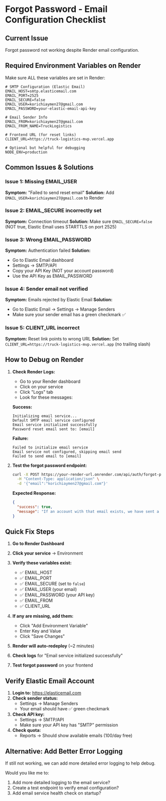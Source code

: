 # Forgot Password - Email Configuration Checklist

## Current Issue
Forgot password not working despite Render email configuration.

## Required Environment Variables on Render

Make sure ALL these variables are set in Render:

```env
# SMTP Configuration (Elastic Email)
EMAIL_HOST=smtp.elasticemail.com
EMAIL_PORT=2525
EMAIL_SECURE=false
EMAIL_USER=korichiaymen27@gmail.com
EMAIL_PASSWORD=your-elastic-email-api-key

# Email Sender Info
EMAIL_FROM=korichiaymen27@gmail.com
EMAIL_FROM_NAME=TruckLogistics

# Frontend URL (for reset links)
CLIENT_URL=https://truck-logistics-mvp.vercel.app

# Optional but helpful for debugging
NODE_ENV=production
```

## Common Issues & Solutions

### Issue 1: Missing EMAIL_USER
**Symptom:** "Failed to send reset email"
**Solution:** Add `EMAIL_USER=korichiaymen27@gmail.com` to Render

### Issue 2: EMAIL_SECURE incorrectly set
**Symptom:** Connection timeout
**Solution:** Make sure `EMAIL_SECURE=false` (NOT true, Elastic Email uses STARTTLS on port 2525)

### Issue 3: Wrong EMAIL_PASSWORD
**Symptom:** Authentication failed
**Solution:** 
- Go to Elastic Email dashboard
- Settings → SMTP/API
- Copy your API Key (NOT your account password)
- Use the API Key as EMAIL_PASSWORD

### Issue 4: Sender email not verified
**Symptom:** Emails rejected by Elastic Email
**Solution:**
- Go to Elastic Email → Settings → Manage Senders
- Make sure your sender email has a green checkmark ✅

### Issue 5: CLIENT_URL incorrect
**Symptom:** Reset link points to wrong URL
**Solution:** Set `CLIENT_URL=https://truck-logistics-mvp.vercel.app` (no trailing slash)

## How to Debug on Render

1. **Check Render Logs:**
   - Go to your Render dashboard
   - Click on your service
   - Click "Logs" tab
   - Look for these messages:

   **Success:**
   ```
   Initializing email service...
   Default SMTP email service configured
   Email service initialized successfully
   Password reset email sent to: [email]
   ```

   **Failure:**
   ```
   Failed to initialize email service
   Email service not configured, skipping email send
   Failed to send email to [email]
   ```

2. **Test the forgot password endpoint:**
   ```bash
   curl -X POST https://your-render-url.onrender.com/api/auth/forgot-password \
     -H "Content-Type: application/json" \
     -d '{"email":"korichiaymen27@gmail.com"}'
   ```

   **Expected Response:**
   ```json
   {
     "success": true,
     "message": "If an account with that email exists, we have sent a password reset link."
   }
   ```

## Quick Fix Steps

1. **Go to Render Dashboard**
2. **Click your service** → Environment
3. **Verify these variables exist:**
   - ✅ EMAIL_HOST
   - ✅ EMAIL_PORT
   - ✅ EMAIL_SECURE (set to `false`)
   - ✅ EMAIL_USER (your email)
   - ✅ EMAIL_PASSWORD (your API key)
   - ✅ EMAIL_FROM
   - ✅ CLIENT_URL

4. **If any are missing, add them:**
   - Click "Add Environment Variable"
   - Enter Key and Value
   - Click "Save Changes"

5. **Render will auto-redeploy** (~2 minutes)

6. **Check logs** for "Email service initialized successfully"

7. **Test forgot password** on your frontend

## Verify Elastic Email Account

1. **Login to:** https://elasticemail.com
2. **Check sender status:**
   - Settings → Manage Senders
   - Your email should have ✅ green checkmark
3. **Check API key:**
   - Settings → SMTP/API
   - Make sure your API key has "SMTP" permission
4. **Check quota:**
   - Reports → Should show available emails (100/day free)

## Alternative: Add Better Error Logging

If still not working, we can add more detailed error logging to help debug.

Would you like me to:
1. Add more detailed logging to the email service?
2. Create a test endpoint to verify email configuration?
3. Add email service health check on startup?
